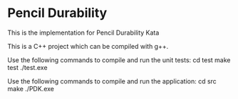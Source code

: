 # Pencil Durability

This is the implementation for Pencil Durability Kata

This is a C++ project which can be compiled with g++.

Use the following commands to compile and run the unit tests:
cd test
make test
./test.exe

Use the following commands to compile and run the application:
cd src
make
./PDK.exe


